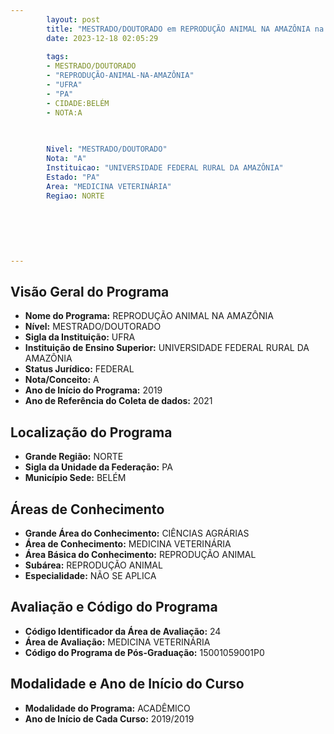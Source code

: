 ```yaml
---
        layout: post
        title: "MESTRADO/DOUTORADO em REPRODUÇÃO ANIMAL NA AMAZÔNIA na UFRA  "
        date: 2023-12-18 02:05:29
     
        tags:
        - MESTRADO/DOUTORADO
        - "REPRODUÇÃO-ANIMAL-NA-AMAZÔNIA"
        - "UFRA"
        - "PA"
        - CIDADE:BELÉM
        - NOTA:A
        
       

        Nivel: "MESTRADO/DOUTORADO"
        Nota: "A"
        Instituicao: "UNIVERSIDADE FEDERAL RURAL DA AMAZÔNIA"
        Estado: "PA"
        Area: "MEDICINA VETERINÁRIA"
        Regiao: NORTE
        
        
        
        
        
        
---
```

## Visão Geral do Programa
- **Nome do Programa:** REPRODUÇÃO ANIMAL NA AMAZÔNIA
- **Nível:** MESTRADO/DOUTORADO
- **Sigla da Instituição:** UFRA
- **Instituição de Ensino Superior:** UNIVERSIDADE FEDERAL RURAL DA AMAZÔNIA
- **Status Jurídico:** FEDERAL
- **Nota/Conceito:** A
- **Ano de Início do Programa:** 2019
- **Ano de Referência do Coleta de dados:** 2021

## Localização do Programa
- **Grande Região:** NORTE
- **Sigla da Unidade da Federação:** PA
- **Município Sede:** BELÉM

## Áreas de Conhecimento
- **Grande Área do Conhecimento:** CIÊNCIAS AGRÁRIAS
- **Área de Conhecimento:** MEDICINA VETERINÁRIA
- **Área Básica do Conhecimento:** REPRODUÇÃO ANIMAL
- **Subárea:** REPRODUÇÃO ANIMAL
- **Especialidade:** NÃO SE APLICA

## Avaliação e Código do Programa
- **Código Identificador da Área de Avaliação:** 24
- **Área de Avaliação:** MEDICINA VETERINÁRIA
- **Código do Programa de Pós-Graduação:** 15001059001P0


## Modalidade e Ano de Início do Curso
- **Modalidade do Programa:** ACADÊMICO
- **Ano de Início de Cada Curso:** 2019/2019
